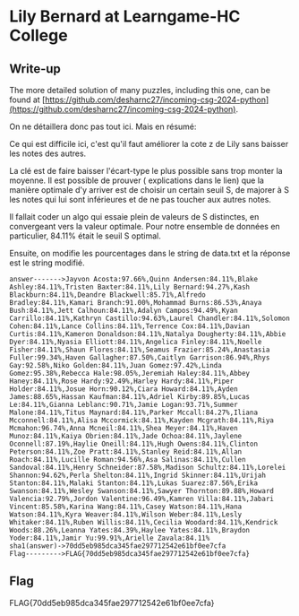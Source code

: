 # Lily Bernard at Learngame-HC College

## Write-up

The more detailed solution of many puzzles, including this one, can be found
at [https://github.com/desharnc27/incoming-csg-2024-python](https://github.com/desharnc27/incoming-csg-2024-python).

On ne détaillera donc pas tout ici. Mais en résumé:

Ce qui est difficile ici, c'est qu'il faut améliorer la cote z de Lily sans baisser les notes des autres.

La clé est de faire baisser l'écart-type le plus possible sans trop monter la moyenne. Il est possible de prouver (
explications dans le lien) que la manière optimale d'y arriver est de choisir un certain seuil S, de majorer à S les
notes qui lui sont inférieures et de ne pas toucher aux autres notes.

Il fallait coder un algo qui essaie plein de valeurs de S distinctes, en convergeant vers la valeur optimale. Pour notre
ensemble de données en particulier, 84.11% était le seuil S optimal.

Ensuite, on modifie les pourcentages dans le string de data.txt et la réponse est le string modifié.

```
answer------->Jayvon Acosta:97.66%,Quinn Andersen:84.11%,Blake Ashley:84.11%,Tristen Baxter:84.11%,Lily Bernard:94.27%,Kash Blackburn:84.11%,Deandre Blackwell:85.71%,Alfredo Bradley:84.11%,Kamari Branch:91.00%,Mohammad Burns:86.53%,Anaya Bush:84.11%,Jett Calhoun:84.11%,Adalyn Campos:94.49%,Kyan Carrillo:84.11%,Kathryn Castillo:94.63%,Laurel Chandler:84.11%,Solomon Cohen:84.11%,Lance Collins:84.11%,Terrence Cox:84.11%,Davian Curtis:84.11%,Kameron Donaldson:84.11%,Natalya Dougherty:84.11%,Abbie Dyer:84.11%,Nyasia Elliott:84.11%,Angelica Finley:84.11%,Noelle Fisher:84.11%,Shaun Flores:84.11%,Seamus Frazier:85.24%,Anastasia Fuller:99.34%,Haven Gallagher:87.50%,Caitlyn Garrison:86.94%,Rhys Gay:92.58%,Niko Golden:84.11%,Juan Gomez:97.42%,Linda Gomez:95.38%,Rebecca Hale:98.05%,Jeremiah Haley:84.11%,Abbey Haney:84.11%,Rose Hardy:92.49%,Harley Hardy:84.11%,Piper Holder:84.11%,Josue Horn:90.12%,Ciara Howard:84.11%,Ayden James:88.65%,Hassan Kaufman:84.11%,Adriel Kirby:89.85%,Lucas Le:84.11%,Gianna Leblanc:90.71%,Jamie Logan:93.71%,Summer Malone:84.11%,Titus Maynard:84.11%,Parker Mccall:84.27%,Iliana Mcconnell:84.11%,Alisa Mccormick:84.11%,Kayden Mcgrath:84.11%,Riya Mcmahon:96.74%,Anna Mcneil:84.11%,Shea Meyer:84.11%,Haven Munoz:84.11%,Kaiya Obrien:84.11%,Jade Ochoa:84.11%,Jaylene Oconnell:87.19%,Haylie Oneill:84.11%,Hugh Owens:84.11%,Clinton Peterson:84.11%,Zoe Pratt:84.11%,Stanley Reid:84.11%,Allan Roach:84.11%,Lucille Roman:94.56%,Asa Salinas:84.11%,Cullen Sandoval:84.11%,Henry Schneider:87.58%,Madison Schultz:84.11%,Lorelei Shannon:94.62%,Perla Shelton:84.11%,Ingrid Skinner:84.11%,Urijah Stanton:84.11%,Malaki Stanton:84.11%,Lukas Suarez:87.56%,Erika Swanson:84.11%,Wesley Swanson:84.11%,Sawyer Thornton:89.88%,Howard Valencia:92.79%,Jordon Valentine:96.49%,Kamren Villa:84.11%,Jabari Vincent:85.58%,Karina Wang:84.11%,Casey Watson:84.11%,Hana Watson:84.11%,Kyra Weaver:84.11%,Wilson Weber:84.11%,Lesly Whitaker:84.11%,Ruben Willis:84.11%,Cecilia Woodard:84.11%,Kendrick Woods:88.26%,Leanna Yates:84.39%,Haylee Yates:84.11%,Braydon Yoder:84.11%,Jamir Yu:99.91%,Arielle Zavala:84.11%
sha1(answer)->70dd5eb985dca345fae297712542e61bf0ee7cfa
Flag--------->FLAG{70dd5eb985dca345fae297712542e61bf0ee7cfa}
```

## Flag

FLAG{70dd5eb985dca345fae297712542e61bf0ee7cfa}
